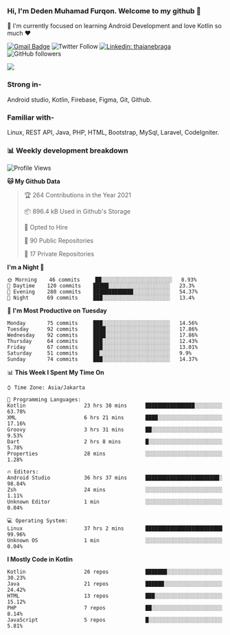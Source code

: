 ### Hi, I'm Deden Muhamad Furqon. Welcome to my github 👋

<!--
**furqoncreative/furqoncreative** is a ✨ _special_ ✨ repository because its `README.md` (this file) appears on your GitHub profile.

Here are some ideas to get you started:

- 🔭 I’m currently working on ...
- 👯 I’m looking to collaborate on ...
- 🤔 I’m looking for help with ...
- 💬 Ask me about ...
- 📫 How to reach me: ...
- 😄 Pronouns: ...
- ⚡ Fun fact: ...
-->

  🌱 I'm currently focused on learning Android Development and love Kotlin so much ❤ 

[![Gmail Badge](https://img.shields.io/badge/-furqoncreative24@gmail.com-c14438?style=flat-square&logo=Gmail&logoColor=white&link=mailto:furqoncreative24@gmail.com)](mailto:furqoncreative24@gmail.com)
![Twitter Follow](https://img.shields.io/twitter/follow/furqoncreative?label=Follow)
[![Linkedin: thaianebraga](https://img.shields.io/badge/-Deden_Muhamad_Furqon-blue?style=flat-square&logo=Linkedin&logoColor=white&link=https://www.linkedin.com/in/anmol-p-singh/)](https://www.linkedin.com/in/furqoncreative/)
![GitHub followers](https://img.shields.io/github/followers/furqoncreative?label=Follow&style=social)

<!--![Waka Readme](https://github.com/furqoncreative/furqoncreative/workflows/Waka%20Readme/badge.svg)-->

   <img src="https://github-readme-stats.sera5-dev.vercel.app/api?username=furqoncreative&hide=stars&show_icons=true&count_private=true&include_all_commits=true&title_color=#008080&icon_color=#008080&hide_border=true" width="">

### Strong in-

Android studio, Kotlin, Firebase, Figma, Git, Github.

### Familiar with-
Linux, REST API, Java, PHP, HTML, Bootstrap, MySql, Laravel, CodeIgniter.

### 📊 Weekly development breakdown

<!--START_SECTION:waka-->
![Profile Views](http://img.shields.io/badge/Profile%20Views-10-blue)

**🐱 My Github Data** 

> 🏆 264 Contributions in the Year 2021
 > 
> 📦 896.4 kB Used in Github's Storage 
 > 
> 💼 Opted to Hire
 > 
> 📜 90 Public Repositories 
 > 
> 🔑 17 Private Repositories  
 > 
**I'm a Night 🦉** 

```text
🌞 Morning    46 commits     ██░░░░░░░░░░░░░░░░░░░░░░░   8.93% 
🌆 Daytime    120 commits    █████░░░░░░░░░░░░░░░░░░░░   23.3% 
🌃 Evening    280 commits    █████████████░░░░░░░░░░░░   54.37% 
🌙 Night      69 commits     ███░░░░░░░░░░░░░░░░░░░░░░   13.4%

```
📅 **I'm Most Productive on Tuesday** 

```text
Monday       75 commits     ███░░░░░░░░░░░░░░░░░░░░░░   14.56% 
Tuesday      92 commits     ████░░░░░░░░░░░░░░░░░░░░░   17.86% 
Wednesday    92 commits     ████░░░░░░░░░░░░░░░░░░░░░   17.86% 
Thursday     64 commits     ███░░░░░░░░░░░░░░░░░░░░░░   12.43% 
Friday       67 commits     ███░░░░░░░░░░░░░░░░░░░░░░   13.01% 
Saturday     51 commits     ██░░░░░░░░░░░░░░░░░░░░░░░   9.9% 
Sunday       74 commits     ███░░░░░░░░░░░░░░░░░░░░░░   14.37%

```


📊 **This Week I Spent My Time On** 

```text
⌚︎ Time Zone: Asia/Jakarta

💬 Programming Languages: 
Kotlin                   23 hrs 38 mins      ████████████████░░░░░░░░░   63.78% 
XML                      6 hrs 21 mins       ████░░░░░░░░░░░░░░░░░░░░░   17.16% 
Groovy                   3 hrs 31 mins       ██░░░░░░░░░░░░░░░░░░░░░░░   9.53% 
Dart                     2 hrs 8 mins        █░░░░░░░░░░░░░░░░░░░░░░░░   5.78% 
Properties               28 mins             ░░░░░░░░░░░░░░░░░░░░░░░░░   1.28%

🔥 Editors: 
Android Studio           36 hrs 37 mins      ████████████████████████░   98.84% 
Zsh                      24 mins             ░░░░░░░░░░░░░░░░░░░░░░░░░   1.11% 
Unknown Editor           1 min               ░░░░░░░░░░░░░░░░░░░░░░░░░   0.04%

💻 Operating System: 
Linux                    37 hrs 2 mins       █████████████████████████   99.96% 
Unknown OS               1 min               ░░░░░░░░░░░░░░░░░░░░░░░░░   0.04%

```

**I Mostly Code in Kotlin** 

```text
Kotlin                   26 repos            ███████░░░░░░░░░░░░░░░░░░   30.23% 
Java                     21 repos            ██████░░░░░░░░░░░░░░░░░░░   24.42% 
HTML                     13 repos            ███░░░░░░░░░░░░░░░░░░░░░░   15.12% 
PHP                      7 repos             ██░░░░░░░░░░░░░░░░░░░░░░░   8.14% 
JavaScript               5 repos             █░░░░░░░░░░░░░░░░░░░░░░░░   5.81%

```



<!--END_SECTION:waka-->
